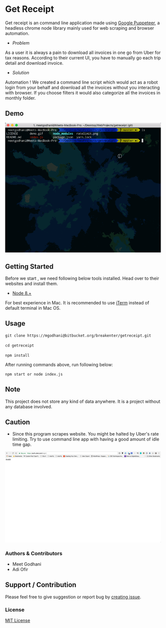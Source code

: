# Get Receipt #

Get receipt is an command line application made using [Google Puppeteer](https://github.com/GoogleChrome/puppeteer), a headless chrome node library mainly used for web scraping and browser automation.

- *Problem*

As a user it is always a pain to download all invoices in one go from Uber for tax reasons. According to their current UI, you have to manually go each trip detail and download invoice.

- *Solution*

Automation ! We created a command line script which would act as a robot login from your behalf and download all the invoices without you interacting with browser. If you choose filters it would also categorize all the invoices in monthly folder.


## Demo

![img](demo.gif)

## Getting Started

Before we start , we need following below tools installed. Head over to their websites and install them.

- [Node 8.+](https://nodejs.org)

For best experience in Mac. It is recommended to use [iTerm](https://www.iterm2.com/) instead of default terminal in Mac OS.

## Usage

```
git clone https://mgodhani@bitbucket.org/breakenter/getreceipt.git

cd getreceipt

npm install

```
After running commands above, run following below:
```
npm start or node index.js

```


## Note

This project does not store any kind of data anywhere. It is a project without any database involved.

## Caution

- Since this program scrapes website. You might be halted by Uber's rate limiting. Try to use command line app with having a good amount of idle time gap.

![img](ratelimit.png)

### Authors & Contributors

- Meet Godhani
- Adi Ofir

## Support / Contribution

Please feel free to give suggestion or report bug by [creating issue](https://github.com/mrgodhani/rss-reader/issues).


### License

[MIT License](LICENSE)
